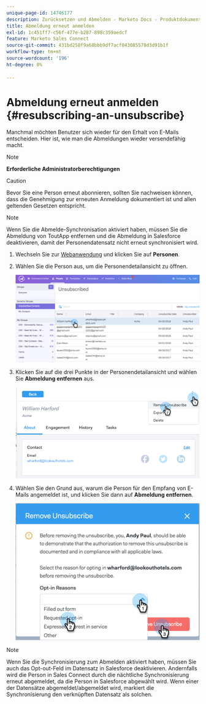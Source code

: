 ```yaml
---
unique-page-id: 14746177
description: Zurücksetzen und Abmelden - Marketo Docs - Produktdokumentation
title: Abmeldung erneut anmelden
exl-id: 1c451ff7-c56f-477e-b287-898c359aedcf
feature: Marketo Sales Connect
source-git-commit: 431bd258f9a68bbb9df7acf043085578d3d91b1f
workflow-type: tm+mt
source-wordcount: '196'
ht-degree: 0%

---
```


# Abmeldung erneut anmelden {#resubscribing-an-unsubscribe}

Manchmal möchten Benutzer sich wieder für den Erhalt von E-Mails entscheiden. Hier ist, wie man die Abmeldungen wieder versendefähig macht.

>[!NOTE]
>
>**Erforderliche Administratorberechtigungen**

>[!CAUTION]
>
>Bevor Sie eine Person erneut abonnieren, sollten Sie nachweisen können, dass die Genehmigung zur erneuten Anmeldung dokumentiert ist und allen geltenden Gesetzen entspricht.

>[!NOTE]
>
>Wenn Sie die Abmelde-Synchronisation aktiviert haben, müssen Sie die Abmeldung von ToutApp entfernen und die Abmeldung in Salesforce deaktivieren, damit der Personendatensatz nicht erneut synchronisiert wird.

1. Wechseln Sie zur [Webanwendung](https://toutapp.com/login) und klicken Sie auf **Personen**.

1. Wählen Sie die Person aus, um die Personendetailansicht zu öffnen.

   ![](assets/two.png)

1. Klicken Sie auf die drei Punkte in der Personendetailansicht und wählen Sie **Abmeldung entfernen** aus.

   ![](assets/three.png)

1. Wählen Sie den Grund aus, warum die Person für den Empfang von E-Mails angemeldet ist, und klicken Sie dann auf **Abmeldung entfernen**.

   ![](assets/four.png)

>[!NOTE]
>
>Wenn Sie die Synchronisierung zum Abmelden aktiviert haben, müssen Sie auch das Opt-out-Feld im Datensatz in Salesforce deaktivieren. Andernfalls wird die Person in Sales Connect durch die nächtliche Synchronisierung erneut abgemeldet, da die Person in Salesforce abgewählt wird. Wenn einer der Datensätze abgemeldet/abgemeldet wird, markiert die Synchronisierung den verknüpften Datensatz als solchen.
